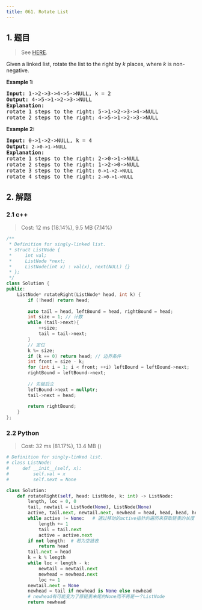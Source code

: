 ```yaml
---
title: 061. Rotate List
---
```


## 1. 题目

> See [HERE](https://leetcode.com/problems/rotate-list/).

<div><p>Given a linked&nbsp;list, rotate the list to the right by <em>k</em> places, where <em>k</em> is non-negative.</p>

<p><strong>Example 1:</strong></p>

<pre><strong>Input:</strong> 1-&gt;2-&gt;3-&gt;4-&gt;5-&gt;NULL, k = 2
<strong>Output:</strong> 4-&gt;5-&gt;1-&gt;2-&gt;3-&gt;NULL
<strong>Explanation:</strong>
rotate 1 steps to the right: 5-&gt;1-&gt;2-&gt;3-&gt;4-&gt;NULL
rotate 2 steps to the right: 4-&gt;5-&gt;1-&gt;2-&gt;3-&gt;NULL
</pre>

<p><strong>Example 2:</strong></p>

<pre><strong>Input:</strong> 0-&gt;1-&gt;2-&gt;NULL, k = 4
<strong>Output:</strong> <code>2-&gt;0-&gt;1-&gt;NULL</code>
<strong>Explanation:</strong>
rotate 1 steps to the right: 2-&gt;0-&gt;1-&gt;NULL
rotate 2 steps to the right: 1-&gt;2-&gt;0-&gt;NULL
rotate 3 steps to the right:&nbsp;<code>0-&gt;1-&gt;2-&gt;NULL</code>
rotate 4 steps to the right:&nbsp;<code>2-&gt;0-&gt;1-&gt;NULL</code></pre>
</div>

## 2. 解题

### 2.1 c++

> Cost: 12 ms (18.14%), 9.5 MB (7.14%)

```cpp
/**
 * Definition for singly-linked list.
 * struct ListNode {
 *     int val;
 *     ListNode *next;
 *     ListNode(int x) : val(x), next(NULL) {}
 * };
 */
class Solution {
public:
    ListNode* rotateRight(ListNode* head, int k) {
        if (!head) return head;
        
        auto tail = head, leftBound = head, rightBound = head;
        int size = 1; // 计数
        while (tail->next){
            ++size;
            tail = tail->next;
        }
        // 定位
        k %= size;
        if (k == 0) return head; // 边界条件
        int front = size - k;
        for (int i = 1; i < front; ++i) leftBound = leftBound->next;
        rightBound = leftBound->next;
        
        // 先破后立
        leftBound->next = nullptr;
        tail->next = head;
        
        return rightBound;
    }
};
```

### 2.2 Python

> Cost: 32 ms (81.17%), 13.4 MB ()

```python
# Definition for singly-linked list.
# class ListNode:
#     def __init__(self, x):
#         self.val = x
#         self.next = None

class Solution:
    def rotateRight(self, head: ListNode, k: int) -> ListNode:
        length, loc = 0, 0
        tail, newtail = ListNode(None), ListNode(None)
        active, tail.next, newtail.next, newhead = head, head, head, head
        while active != None:   # 通过移动的active指针的遍历来获取链表的长度
            length += 1
            tail = tail.next
            active = active.next
        if not length:  # 若为空链表
            return head
        tail.next = head
        k = k % length
        while loc < length - k:
            newtail = newtail.next
            newhead = newhead.next
            loc += 1
        newtail.next = None
        newhead = tail if newhead is None else newhead
        # newhead有可能变为了原链表末尾的None而不再是一个ListNode
        return newhead
```
